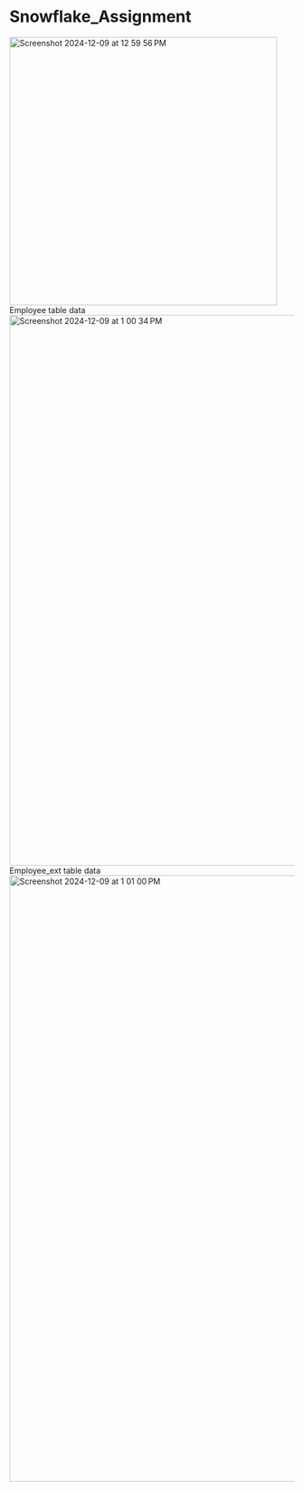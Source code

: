 # Snowflake_Assignment

<img width="473" alt="Screenshot 2024-12-09 at 12 59 56 PM" src="https://github.com/user-attachments/assets/5e062e2a-68f6-43d7-b24f-319368b20f4d">
Employee table data
<img width="971" alt="Screenshot 2024-12-09 at 1 00 34 PM" src="https://github.com/user-attachments/assets/aa865910-7228-46d8-91d7-c65f99822ed7">
Employee_ext table data
<img width="1069" alt="Screenshot 2024-12-09 at 1 01 00 PM" src="https://github.com/user-attachments/assets/f8bdaa83-6cd7-406a-831c-2d8990e49b5a">
